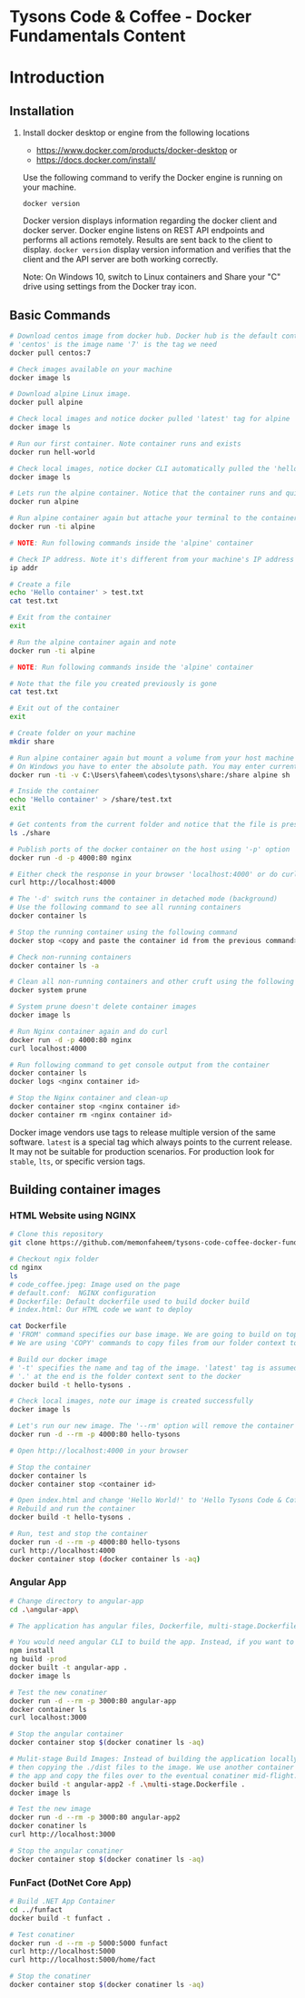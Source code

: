 # Tysons Code & Coffee - Docker Fundamentals Content

# Introduction
## Installation

1. Install docker desktop or engine from the following locations 
   *  https://www.docker.com/products/docker-desktop or
   *  https://docs.docker.com/install/

    Use the following command to verify the Docker engine is running on your machine.

    ```
    docker version
    ```

    Docker version displays information regarding the docker client and docker server. Docker engine listens on REST API endpoints and performs all actions remotely. Results are sent back to the client to display. `docker version` display version information and verifies that the client and the API server are both working correctly.

    Note: On Windows 10, switch to Linux containers and Share your "C" drive using settings from the Docker tray icon.

## Basic Commands

```bash
# Download centos image from docker hub. Docker hub is the default container image registry
# 'centos' is the image name '7' is the tag we need
docker pull centos:7

# Check images available on your machine
docker image ls

# Download alpine Linux image.
docker pull alpine

# Check local images and notice docker pulled 'latest' tag for alpine
docker image ls

# Run our first container. Note container runs and exists
docker run hell-world

# Check local images, notice docker CLI automatically pulled the 'hello-world:latest' image for us
docker image ls

# Lets run the alpine container. Notice that the container runs and quits immediately without any display
docker run alpine

# Run alpine container again but attache your terminal to the container
docker run -ti alpine

# NOTE: Run following commands inside the 'alpine' container

# Check IP address. Note it's different from your machine's IP address
ip addr

# Create a file
echo 'Hello container' > test.txt
cat test.txt

# Exit from the container
exit

# Run the alpine container again and note 
docker run -ti alpine

# NOTE: Run following commands inside the 'alpine' container

# Note that the file you created previously is gone
cat test.txt

# Exit out of the container
exit

# Create folder on your machine
mkdir share

# Run alpine container again but mount a volume from your host machine using '-v' option
# On Windows you have to enter the absolute path. You may enter current path in Mac or Linux
docker run -ti -v C:\Users\faheem\codes\tysons\share:/share alpine sh

# Inside the container
echo 'Hello container' > /share/test.txt
exit

# Get contents from the current folder and notice that the file is preseved
ls ./share

# Publish ports of the docker container on the host using '-p' option
docker run -d -p 4000:80 nginx

# Either check the response in your browser 'localhost:4000' or do curl
curl http://localhost:4000

# The '-d' switch runs the container in detached mode (background)
# Use the following command to see all running containers
docker container ls

# Stop the running container using the following command
docker stop <copy and paste the container id from the previous command>

# Check non-running containers
docker container ls -a

# Clean all non-running containers and other cruft using the following command
docker system prune

# System prune doesn't delete container images
docker image ls

# Run Nginx container again and do curl
docker run -d -p 4000:80 nginx
curl localhost:4000

# Run following command to get console output from the container
docker container ls
docker logs <nginx container id>

# Stop the Nginx container and clean-up
docker container stop <nginx container id>
docker container rm <nginx container id>
```
Docker image vendors use tags to release multiple version of the same software. `latest` is a special tag which always points to the current release. It may not be suitable for production scenarios. For production look for `stable`, `lts`, or specific version tags.

## Building container images

### HTML Website using NGINX

```bash
# Clone this repository
git clone https://github.com/memonfaheem/tysons-code-coffee-docker-fundamentals.git

# Checkout ngix folder
cd nginx
ls 
# code_coffee.jpeg: Image used on the page
# default.conf:  NGINX configuration
# Dockerfile: Default dockerfile used to build docker build
# index.html: Our HTML code we want to deploy

cat Dockerfile
# 'FROM' command specifies our base image. We are going to build on top of the nginx:alpine image
# We are using 'COPY' commands to copy files from our folder context to the image 

# Build our docker image
# '-t' specifies the name and tag of the image. 'latest' tag is assumed if none is specified
# '.' at the end is the folder context sent to the docker
docker build -t hello-tysons .

# Check local images, note our image is created successfully
docker image ls

# Let's run our new image. The '--rm' option will remove the container automatically when stopped.
docker run -d --rm -p 4000:80 hello-tysons

# Open http://localhost:4000 in your browser

# Stop the container
docker container ls
docker container stop <container id>

# Open index.html and change 'Hello World!' to 'Hello Tysons Code & Coffee!"
# Rebuild and run the container
docker build -t hello-tysons .

# Run, test and stop the container
docker run -d --rm -p 4000:80 hello-tysons
curl http://localhost:4000
docker container stop (docker container ls -aq)
```

### Angular App
```bash
# Change directory to angular-app
cd .\angular-app\

# The application has angular files, Dockerfile, multi-stage.Dockerfile, and nginx.conf

# You would need angular CLI to build the app. Instead, if you want to build inside another docker conatainer, skip these steps and move to the multi-stage build
npm install
ng build -prod 
docker built -t angular-app .
docker image ls

# Test the new conatiner
docker run -d --rm -p 3000:80 angular-app
docker container ls
curl localhost:3000

# Stop the angular container
docker container stop $(docker conatiner ls -aq)

# Mulit-stage Build Images: Instead of building the application locally and 
# then copying the ./dist files to the image. We use another container to build
# the app and copy the files over to the eventual conatiner mid-flight.
docker build -t angular-app2 -f .\multi-stage.Dockerfile .
docker image ls

# Test the new image
docker run -d --rm -p 3000:80 angular-app2 
docker conatiner ls
curl http://localhost:3000

# Stop the angular conatiner
docker container stop $(docker conatiner ls -aq)
```
### FunFact (DotNet Core App)
```bash
# Build .NET App Container
cd ../funfact
docker build -t funfact .

# Test conatiner
docker run -d --rm -p 5000:5000 funfact
curl http://localhost:5000
curl http://localhost:5000/home/fact

# Stop the conatiner
docker container stop $(docker conatiner ls -aq)
```